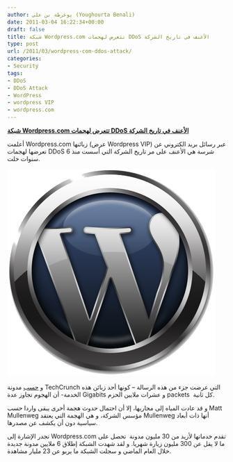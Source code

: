 ```yaml
---
author: يوغرطة بن علي (Youghourta Benali)
date: 2011-03-04 16:22:34+00:00
draft: false
title: شبكة Wordpress.com تتعرض لهجمات DDoS الأعنف في تاريخ الشركة
type: post
url: /2011/03/wordpress-com-ddos-attack/
categories:
- Security
tags:
- DDoS
- DDoS Attack
- WordPress
- wordpress VIP
- wordpress.com
---
```


[**شبكة Wordpress.com تتعرض لهجمات DDoS الأعنف في تاريخ الشركة**](https://www.it-scoop.com/2011/03/wordpress-com-ddos-attack/ )


أعلمت Wordpress.com زبائنها (عرض Wordpress VIP) عبر رسائل بريد الكتروني عن تعرضها لهجمات DDoS شرسة هي الأعنف على مر تاريخ الشركة التي أسست منذ 6 سنوات خلت.

[![](wordpress-logo.png)
](https://www.it-scoop.com/2011/03/wordpress-com-ddos-attack/ )

و [حسب](http://techcrunch.com/2011/03/03/wordpress-com-suffers-major-ddos-attack/) مدونة TechCrunch التي عرضت جزء من هذه الرسالة – كونها أحد زبائن هذه الخدمة- أن الهجوم تجاوز عدة Gigabits و عشرات ملايين الحزم packets  كل ثانية.

و قد عادت المياه إلى مجاريها، إلا أن احتمال حدوث هجمة أخرى يبقى واردا حسب Matt Mullenweg مؤسس الشركة، و هي الهجمة التي يعتقد Mullenweg أنها ذات أبعاد سياسية دون أن يكشف عن مصدرها.

تجدر الإشارة إلى Wordpress.com تقدم خدماتها لأزيد من 30 مليون مدونة  تحصل على ما لا يقل عن 300 مليون زيارة شهريا. و لقد شهدت الشبكة إطلاق 6 ملايين مدونة جديدة خلال العام الماضي و سجلت الشبكة ما يربو عن 23 مليار مشاهدة.


